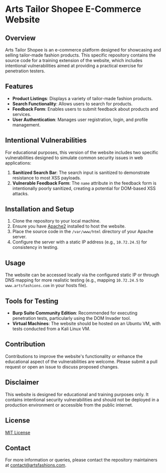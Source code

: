 # Arts Tailor Shopee E-Commerce Website

## Overview
Arts Tailor Shopee is an e-commerce platform designed for showcasing and selling tailor-made fashion products. This specific repository contains the source code for a training extension of the website, which includes intentional vulnerabilities aimed at providing a practical exercise for penetration testers.

## Features
- **Product Listings**: Displays a variety of tailor-made fashion products.
- **Search Functionality**: Allows users to search for products.
- **Feedback Form**: Enables users to submit feedback about products and services.
- **User Authentication**: Manages user registration, login, and profile management.

## Intentional Vulnerabilities
For educational purposes, this version of the website includes two specific vulnerabilities designed to simulate common security issues in web applications:
1. **Sanitized Search Bar**: The search input is sanitized to demonstrate resistance to most XSS payloads.
2. **Vulnerable Feedback Form**: The `name` attribute in the feedback form is intentionally poorly sanitized, creating a potential for DOM-based XSS attacks.

## Installation and Setup
1. Clone the repository to your local machine.
2. Ensure you have [Apache2](https://httpd.apache.org/) installed to host the website.
3. Place the source code in the `/var/www/html` directory of your Apache server.
4. Configure the server with a static IP address (e.g., `10.72.24.5`) for consistency in testing.

## Usage
The website can be accessed locally via the configured static IP or through DNS mapping for more realistic testing (e.g., mapping `10.72.24.5` to `www.artsfashions.com` in your hosts file).

## Tools for Testing
- **Burp Suite Community Edition**: Recommended for executing penetration tests, particularly using the DOM Invader tool.
- **Virtual Machines**: The website should be hosted on an Ubuntu VM, with tests conducted from a Kali Linux VM.

## Contribution
Contributions to improve the website's functionality or enhance the educational aspect of the vulnerabilities are welcome. Please submit a pull request or open an issue to discuss proposed changes.

## Disclaimer
This website is designed for educational and training purposes only. It contains intentional security vulnerabilities and should not be deployed in a production environment or accessible from the public internet.

## License
[MIT License](LICENSE)

## Contact
For more information or queries, please contact the repository maintainers at [contact@artsfashions.com](mailto:contact@artsfashions.com).
